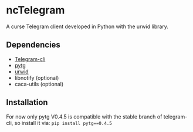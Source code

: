 # ncTelegram
A curse Telegram client developed in Python with the urwid library.

## Dependencies

* [Telegram-cli](https://github.com/vysheng/tg)
* [pytg](https://github.com/luckydonald/pytg)
* [urwid](http://urwid.org)
* libnotify (optional)
* caca-utils (optional)

## Installation

For now only pytg V0.4.5 is compatible with the stable branch of telegram-cli, so install it via: `pip install pytg==0.4.5`
